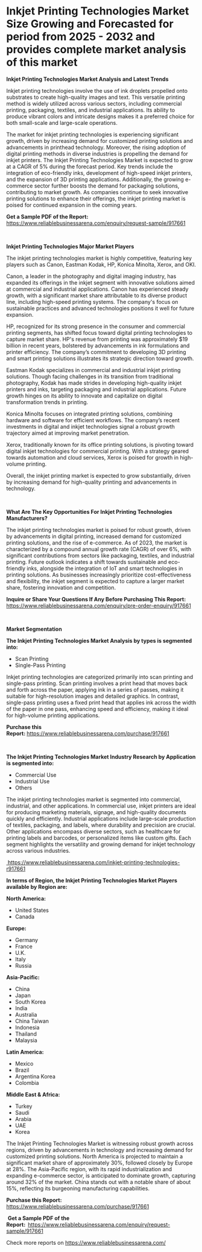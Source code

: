 <p><h1>Inkjet Printing Technologies Market Size Growing and Forecasted for period from 2025 - 2032 and provides complete market analysis of this market</h1></p><p><strong>Inkjet Printing Technologies Market Analysis and Latest Trends</strong></p>
<p><p>Inkjet printing technologies involve the use of ink droplets propelled onto substrates to create high-quality images and text. This versatile printing method is widely utilized across various sectors, including commercial printing, packaging, textiles, and industrial applications. Its ability to produce vibrant colors and intricate designs makes it a preferred choice for both small-scale and large-scale operations.</p><p>The market for inkjet printing technologies is experiencing significant growth, driven by increasing demand for customized printing solutions and advancements in printhead technology. Moreover, the rising adoption of digital printing methods in diverse industries is propelling the demand for inkjet printers. The Inkjet Printing Technologies Market is expected to grow at a CAGR of 5% during the forecast period. Key trends include the integration of eco-friendly inks, development of high-speed inkjet printers, and the expansion of 3D printing applications. Additionally, the growing e-commerce sector further boosts the demand for packaging solutions, contributing to market growth. As companies continue to seek innovative printing solutions to enhance their offerings, the inkjet printing market is poised for continued expansion in the coming years.</p></p>
<p><strong>Get a Sample PDF of the Report:&nbsp;</strong> <a href="https://www.reliablebusinessarena.com/enquiry/request-sample/917661?utm_campaign=3122&utm_medium=2&utm_source=Github&utm_content=ia&utm_term=07032025&utm_id=inkjet-printing-technologies">https://www.reliablebusinessarena.com/enquiry/request-sample/917661</a></p>
<p>&nbsp;</p>
<p><strong>Inkjet Printing Technologies Major Market Players</strong></p>
<p><p>The inkjet printing technologies market is highly competitive, featuring key players such as Canon, Eastman Kodak, HP, Konica Minolta, Xerox, and OKI. </p><p>Canon, a leader in the photography and digital imaging industry, has expanded its offerings in the inkjet segment with innovative solutions aimed at commercial and industrial applications. Canon has experienced steady growth, with a significant market share attributable to its diverse product line, including high-speed printing systems. The company's focus on sustainable practices and advanced technologies positions it well for future expansion.</p><p>HP, recognized for its strong presence in the consumer and commercial printing segments, has shifted focus toward digital printing technologies to capture market share. HP's revenue from printing was approximately $19 billion in recent years, bolstered by advancements in ink formulations and printer efficiency. The company’s commitment to developing 3D printing and smart printing solutions illustrates its strategic direction toward growth.</p><p>Eastman Kodak specializes in commercial and industrial inkjet printing solutions. Though facing challenges in its transition from traditional photography, Kodak has made strides in developing high-quality inkjet printers and inks, targeting packaging and industrial applications. Future growth hinges on its ability to innovate and capitalize on digital transformation trends in printing.</p><p>Konica Minolta focuses on integrated printing solutions, combining hardware and software for efficient workflows. The company’s recent investments in digital and inkjet technologies signal a robust growth trajectory aimed at improving market penetration.</p><p>Xerox, traditionally known for its office printing solutions, is pivoting toward digital inkjet technologies for commercial printing. With a strategy geared towards automation and cloud services, Xerox is poised for growth in high-volume printing.</p><p>Overall, the inkjet printing market is expected to grow substantially, driven by increasing demand for high-quality printing and advancements in technology.</p></p>
<p>&nbsp;</p>
<p><strong>What Are The Key Opportunities For Inkjet Printing Technologies Manufacturers?</strong></p>
<p><p>The inkjet printing technologies market is poised for robust growth, driven by advancements in digital printing, increased demand for customized printing solutions, and the rise of e-commerce. As of 2023, the market is characterized by a compound annual growth rate (CAGR) of over 6%, with significant contributions from sectors like packaging, textiles, and industrial printing. Future outlook indicates a shift towards sustainable and eco-friendly inks, alongside the integration of IoT and smart technologies in printing solutions. As businesses increasingly prioritize cost-effectiveness and flexibility, the inkjet segment is expected to capture a larger market share, fostering innovation and competition.</p></p>
<p><strong>Inquire or Share Your Questions If Any Before Purchasing This Report:</strong> <a href="https://www.reliablebusinessarena.com/enquiry/pre-order-enquiry/917661?utm_campaign=3122&utm_medium=2&utm_source=Github&utm_content=ia&utm_term=07032025&utm_id=inkjet-printing-technologies">https://www.reliablebusinessarena.com/enquiry/pre-order-enquiry/917661</a></p>
<p>&nbsp;</p>
<p><strong>Market Segmentation</strong></p>
<p><strong>The Inkjet Printing Technologies Market Analysis by types is segmented into:</strong></p>
<p><ul><li>Scan Printing</li><li>Single-Pass Printing</li></ul></p>
<p><p>Inkjet printing technologies are categorized primarily into scan printing and single-pass printing. Scan printing involves a print head that moves back and forth across the paper, applying ink in a series of passes, making it suitable for high-resolution images and detailed graphics. In contrast, single-pass printing uses a fixed print head that applies ink across the width of the paper in one pass, enhancing speed and efficiency, making it ideal for high-volume printing applications.</p></p>
<p><strong>Purchase this Report:&nbsp;</strong><a href="https://www.reliablebusinessarena.com/purchase/917661?utm_campaign=3122&utm_medium=2&utm_source=Github&utm_content=ia&utm_term=07032025&utm_id=inkjet-printing-technologies">https://www.reliablebusinessarena.com/purchase/917661</a></p>
<p>&nbsp;</p>
<p><strong>The Inkjet Printing Technologies Market Industry Research by Application is segmented into:</strong></p>
<p><ul><li>Commercial Use</li><li>Industrial Use</li><li>Others</li></ul></p>
<p><p>The inkjet printing technologies market is segmented into commercial, industrial, and other applications. In commercial use, inkjet printers are ideal for producing marketing materials, signage, and high-quality documents quickly and efficiently. Industrial applications include large-scale production of textiles, packaging, and labels, where durability and precision are crucial. Other applications encompass diverse sectors, such as healthcare for printing labels and barcodes, or personalized items like custom gifts. Each segment highlights the versatility and growing demand for inkjet technology across various industries.</p></p>
<p><a href="https://www.reliablebusinessarena.com/inkjet-printing-technologies-r917661?utm_campaign=3122&utm_medium=2&utm_source=Github&utm_content=ia&utm_term=07032025&utm_id=inkjet-printing-technologies">&nbsp;https://www.reliablebusinessarena.com/inkjet-printing-technologies-r917661</a></p>
<p><strong>In terms of Region, the Inkjet Printing Technologies Market Players available by Region are:</strong></p>
<p>
    <p> <strong> North America: </strong>
        <ul>
            <li>United States</li>
            <li>Canada</li>
        </ul>
        </p> 
    <p> <strong> Europe: </strong>
        <ul>
            <li>Germany</li>
            <li>France</li>
            <li>U.K.</li>
            <li>Italy</li>
            <li>Russia</li>
        </ul>
        </p> 
    <p> <strong> Asia-Pacific: </strong>
        <ul>
            <li>China</li>
            <li>Japan</li>
            <li>South Korea</li>
            <li>India</li>
            <li>Australia</li>
            <li>China Taiwan</li>
            <li>Indonesia</li>
            <li>Thailand</li>
            <li>Malaysia</li>
        </ul>
        </p> 
    <p> <strong> Latin America: </strong>
        <ul>
            <li>Mexico</li>
            <li>Brazil</li>
            <li>Argentina Korea</li>
            <li>Colombia</li>
        </ul>
        </p> 
    <p> <strong> Middle East & Africa: </strong>
        <ul>
            <li>Turkey</li>
            <li>Saudi</li>
            <li>Arabia</li>
            <li>UAE</li>
            <li>Korea</li>
        </ul>
    </p>
    </p>
<p><p>The Inkjet Printing Technologies Market is witnessing robust growth across regions, driven by advancements in technology and increasing demand for customized printing solutions. North America is projected to maintain a significant market share of approximately 30%, followed closely by Europe at 28%. The Asia-Pacific region, with its rapid industrialization and expanding e-commerce sector, is anticipated to dominate growth, capturing around 32% of the market. China stands out with a notable share of about 15%, reflecting its burgeoning manufacturing capabilities.</p></p>
<p><strong>Purchase this Report: </strong><a href="https://www.reliablebusinessarena.com/purchase/917661?utm_campaign=3122&utm_medium=2&utm_source=Github&utm_content=ia&utm_term=07032025&utm_id=inkjet-printing-technologies">https://www.reliablebusinessarena.com/purchase/917661</a></p>
<p>&nbsp;<strong>Get a Sample PDF of the Report:&nbsp;&nbsp;</strong><a href="https://www.reliablebusinessarena.com/enquiry/request-sample/917661?utm_campaign=3122&utm_medium=2&utm_source=Github&utm_content=ia&utm_term=07032025&utm_id=inkjet-printing-technologies">https://www.reliablebusinessarena.com/enquiry/request-sample/917661</a></p>
<p><strong></strong></p>
<p>Check more reports on <a href="https://www.reliablebusinessarena.com/?utm_campaign=3122&utm_medium=2&utm_source=Github&utm_content=ia&utm_term=07032025&utm_id=inkjet-printing-technologies">https://www.reliablebusinessarena.com/</a></p>